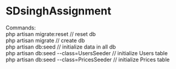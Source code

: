 # SDsinghAssignment

Commands:  
php artisan migrate:reset                   // reset db  
php artisan migrate                         // create db  
php artisan db:seed                         // initialize data in all db  
php artisan db:seed --class=UsersSeeder    // initialize Users table   
php artisan db:seed --class=PricesSeeder    // initialize Prices table  
